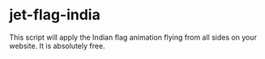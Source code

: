 # jet-flag-india
This script will apply the Indian flag animation flying from all sides on your website. It is absolutely free.
